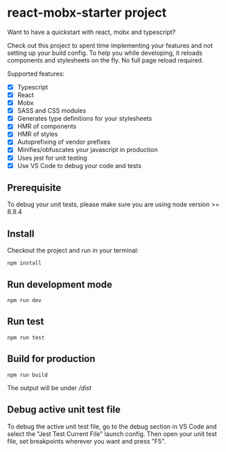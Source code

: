 # react-mobx-starter project

Want to have a quickstart with react, mobx and typescript?

Check out this project to spent time implementing your features and not setting up your build config.
To help you while developing, it reloads components and stylesheets on the fly. No full page reload required.

Supported features:
- [x] Typescript
- [x] React
- [x] Mobx
- [x] SASS and CSS modules
- [x] Generates type definitions for your stylesheets
- [x] HMR of components
- [x] HMR of styles
- [x] Autoprefixing of vendor prefixes
- [x] Minifies/obfuscates your javascript in production
- [x] Uses jest for unit testing
- [x] Use VS Code to debug your code and tests

## Prerequisite
To debug your unit tests, please make sure you are using node version >= 8.9.4

## Install
Checkout the project and run in your terminal:

```
npm install
```

## Run development mode
```
npm run dev
```

## Run test
```
npm run test
```

## Build for production
```
npm run build
```
The output will be under */dist*

## Debug active unit test file
To debug the active unit test file, go to the debug section in VS Code and select the "Jest Test Current File" launch config.
Then open your unit test file, set breakpoints wherever you want and press "F5".
